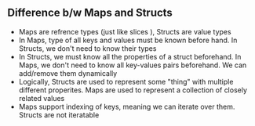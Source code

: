## Difference b/w Maps and Structs
- Maps are refrence types (just like slices ), Structs are value types
- In Maps, type of all keys and values must be known before hand. In Structs, we don't need to know their types
- In Structs, we must know all the properties of a struct beforehand. In Maps, we don't need to know all key-values pairs beforehand. We can add/remove them dynamically
- Logically, Structs are used to represent some "thing" with multiple different properites. Maps are used to represent a collection of closely related values
- Maps support indexing of keys, meaning we can iterate over them. Structs are not iteratable
